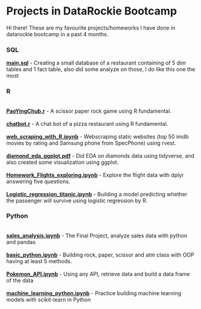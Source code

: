 # Projects in DataRockie Bootcamp
Hi there! 
These are my favourite projects/homeworks I have done in datarockie bootcamp in a past 4 months.
### SQL
**[main.sql](main.sql)** - Creating a small database of a restaurant containing of 5 dim tables and 1 fact table, also did some analyze on those, I do like this one the most
### R
<br>**[PaoYingChub.r](PaoYingChub.r)** - A scissor paper rock game using R fundamental.</br>
<br>**[chatbot.r](chatbot.r)** - A chat bot of a pizza restaurant using R fundamental.</br>
<br>**[web_scraping_with_R.ipynb](web_scraping_with_R.ipynb)** - Webscraping static websites (top 50 imdb movies by rating and Samsung phone from SpecPhone) using rvest. </br>
<br>**[diamond_eda_ggplot.pdf](diamond_eda_ggplot.pdf)** - Did EDA on diamonds data using tidyverse, and also created some visualization using ggplot.</br>
<br>**[Homework_Flights_exploring.ipynb](Homework_Flights_exploring.ipynb)** - Explore the flight data with dplyr answering five questions.</br>
<br>**[Logistic_regression_titanic.ipynb](Logistic_regression_titanic.ipynb)** - Building a model predicting whether the passenger will survive using logistic regression by R.</br>
### Python
<br>**[sales_analysis.ipynb](sales_analysis.ipynb)** - The Final Project, analyze sales data with python and pandas</br>
<br>**[basic_python.ipynb](basic_python.ipynb)** - Building rock, paper, scissor and atm class with OOP having at least 5 methods. </br>
<br>**[Pokemon_API.ipynb](Pokemon_API.ipynb)** - Using any API, retrieve data and build a data frame of the data</br>
<br>**[machine_learning_python.ipynb](machine_learning_python.ipynb)** - Practice building machine learning models with scikit-learn in Python </br>
